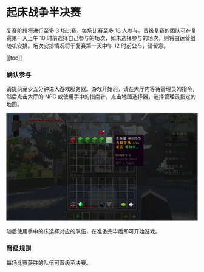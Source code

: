 # 起床战争半决赛
复赛阶段将进行至多 3 场比赛，每场比赛至多 16 人参与。晋级复赛的团队可在复赛第一天上午 10 时前选择自己参与的场次，如未选择参与的场次，则将由运营组随机安排。场次安排情况将于复赛第一天中午 12 时前公布，请留意。

<!-- 08/23/2021 早更新：半决赛各场次玩家列表及晋级名单已发布，请 [_点此查看 >>>_](./players/semfinal.html) -->


[[toc]]

### 确认参与

请提前至少五分钟进入游戏服务器。游戏开始前，请在大厅内等待管理员的指令，然后点击大厅的 NPC 或使用手中的指南针，点击地图选择器，选择管理员指定的地图。

![Select Game](./assets/select-game.png)

随后使用手中的床选择对应的队伍，在准备完毕后即可开始游戏。


### 晋级规则

每场比赛获胜的队伍可晋级至决赛。